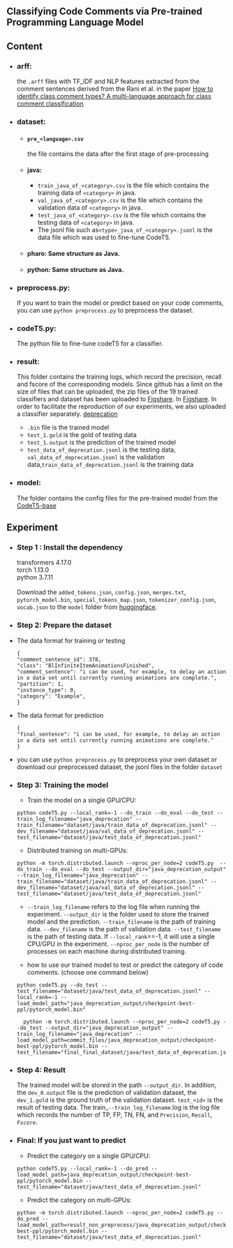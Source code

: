 ## Classifying Code Comments via Pre-trained Programming Language Model


## Content
- ### arff: 
    the `.arff` files with TF_IDF and NLP features extracted from the comment sentences derived from the  Rani et al. in the paper [How to identify class comment types? A multi-language approach for class comment classification](https://www.sciencedirect.com/science/article/pii/S0164121221001448)
- ### dataset:
  - #### `pre_<language>.csv`
    the file contains the data after the first stage of pre-processing
  - #### java: 
    - `train_java_of_<category>.csv` is the file which contains the training data of `<category>` in java.
    - `val_java_of_<category>.csv` is the file which contains the validation  data of `<category>` in java.
    - `test_java_of_<category>.csv` is the file which contains the testing data of `<category>` in java.
    - The jsonl file such as`<type>_java_of_<category>.jsonl` is the data file which was used to fine-tune CodeT5.
  - #### pharo: Same structure as Java.
  - #### python: Same structure as Java.
- ### preprocess.py: 
    If you want to train the model or predict based on your code comments, you can use `python preprocess.py` to preprocess the dataset. 
- ### codeT5.py: 
    The python file to fine-tune codeT5 for a classifier.
- ### result: 
    This folder contains the training logs, which record the precision, recall  and fscore of the corresponding models. Since github has a limit on the size of files that can be uploaded, the zip files of the 19 trained classifiers and dataset has been uploaded to [Figshare](https://figshare.com/articles/dataset/Classifier_zip/22083500). 
    In [Figshare](https://figshare.com/articles/dataset/java_deprecation/22084031). 
    In order to facilitate the reproduction of our experiments, we also uploaded a classifier separately. [deprecation](https://figshare.com/articles/dataset/java_deprecation/22084031)
    - `.bin` file is the trained model
    - `test_1.gold` is the gold of testing data
    - `test_1.output` is the prediction of the trained model
    - `test_data_of_deprecation.jsonl` is the testing data,  `val_data_of_deprecation.jsonl` is the validation data,`train_data_of_deprecation.jsonl` is the training data

- ### model:
  The folder contains the config files for the pre-trained model from the [CodeT5-base](https://huggingface.co/Salesforce/codet5-base/tree/main)

## Experiment
- ### Step 1 : Install the dependency
  transformers 4.17.0  
  torch 1.13.0 \
  python 3.7.11 \
  \
  Download the `added_tokens.json`, `config.json`, `merges.txt`, `pytorch_model.bin`, `special_tokens_map.json`, `tokenizer_config.json`, `vocab.json` to the `model` folder from [huggingface](https://huggingface.co/Salesforce/codet5-base/tree/main).
- ### Step 2: Prepare the dataset 
- The data format for training or testing
  ```
  {
  "comment_sentence_id": 378,
  "class": "BlInfiniteItemAnimationsFinished",
  "comment_sentence": "i can be used, for example, to delay an action in a data set until currently running animations are complete.",
  "partition": 1,
  "instance_type": 0,
  "category": "Example",
  }
  ```
- The data format for prediction 
  ```
  {
  "final_sentence": "i can be used, for example, to delay an action in a data set until currently running animations are complete."
  }
  ```
- you can use `python preprocess.py` to preprocess your own dataset or download our preprocessed dataset, the jsonl files in the folder `dataset`
- ### Step 3: Training the model
    - Train the model on a single GPU/CPU:
    ```commandline
    python codeT5.py --local_rank=-1 --do_train --do_eval --do_test --train_log_filename="java_deprecation" --train_filename="dataset/java/train_data_of_deprecation.jsonl" --dev_filename="dataset/java/val_data_of_deprecation.jsonl" --test_filename="dataset/java/test_data_of_deprecation.jsonl"
    ```
  
    - Distributed training on multi-GPUs: 
    ```commandline
    python -m torch.distributed.launch --nproc_per_node=2 codeT5.py  --do_train --do_eval --do_test --output_dir="java_deprecation_output" --train_log_filename="java_deprecation" --train_filename="dataset/java/train_data_of_deprecation.jsonl" --dev_filename="dataset/java/val_data_of_deprecation.jsonl" --test_filename="dataset/java/test_data_of_deprecation.jsonl"
    ```    
    - `--train_log_filename` refers to the log file when running the experiment. `--output_dir` is the folder used to store the trained model and the prediction. `--train_filename` is the path of training data. `--dev_filename` is the path of validation data.  `--test_filename` is the path of testing data. If `--local_rank`==-1, it will  use a single CPU/GPU in the experiment. `--nproc_per_node` is the number of processes on each machine during distributed training.
  
    - how to use our trained model to test or predict the category of code comments. (choose one command below)
    ```commandline
    python codeT5.py --do_test --test_filename="dataset/java/test_data_of_deprecation.jsonl" --local_rank=-1 --load_model_path="java_deprecation_output/checkpoint-best-ppl/pytorch_model.bin"
  ```
  
  ```commandline
    python -m torch.distributed.launch --nproc_per_node=2 codeT5.py --do_test --output_dir="java_deprecation_output" --train_log_filename="java_deprecation" --load_model_path=commit_files/java_deprecation_output/checkpoint-best-ppl/pytorch_model.bin --test_filename="final_final_dataset/java/test_data_of_deprecation.jsonl"
  ```
- ### Step 4: Result
  The trained model will be stored in the path `--output_dir`. In addition, the `dev_0.output` file is the prediction of validation dataset, the `dev_1.gold` is the ground truth of the validation dataset. `test_<id>` is the result of testing data. The train_`--train_log_filename`.log is the log file which records the number of TP, FP, TN, FN, and `Precision`, `Recall`, `Fscore`.

- ### Final: If you just want to predict
    - Predict the category on a single GPU/CPU:
    ``` commandline
    python codeT5.py --local_rank=-1 --do_pred --load_model_path=java_deprecation_output/checkpoint-best-ppl/pytorch_model.bin --test_filename="dataset/java/test_data_of_deprecation.jsonl"
    ```  

  - Predict the category on multi-GPUs:
  ```commandline
  python -m torch.distributed.launch --nproc_per_node=2 codeT5.py --do_pred --load_model_path=result_non_preprocess/java_deprecation_output/checkpoint-best-ppl/pytorch_model.bin --test_filename="dataset/java/test_data_of_deprecation.jsonl"
   ```
  

  
        



